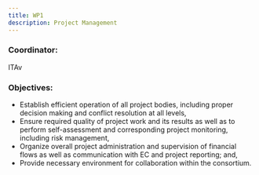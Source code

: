 ```yaml
---
title: WP1
description: Project Management
---
```


### Coordinator: 
ITAv

### Objectives:

* Establish efficient operation of all project bodies, including proper decision making and conflict resolution at all levels,
* Ensure required quality of project work and its results as well as to perform self-assessment and corresponding project monitoring, including risk management,
* Organize overall project administration and supervision of financial flows as well as communication with EC and project reporting; and,
* Provide necessary environment for collaboration within the consortium.